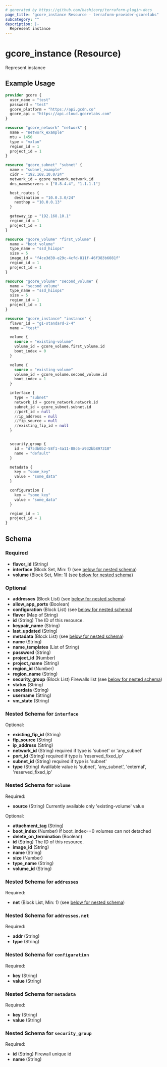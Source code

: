 ```yaml
---
# generated by https://github.com/hashicorp/terraform-plugin-docs
page_title: "gcore_instance Resource - terraform-provider-gcorelabs"
subcategory: ""
description: |-
  Represent instance
---
```


# gcore_instance (Resource)

Represent instance

## Example Usage

```terraform
provider gcore {
  user_name = "test"
  password = "test"
  gcore_platform = "https://api.gcdn.co"
  gcore_api = "https://api.cloud.gcorelabs.com"
}

resource "gcore_network" "network" {
  name = "network_example"
  mtu = 1450
  type = "vxlan"
  region_id = 1
  project_id = 1
}

resource "gcore_subnet" "subnet" {
  name = "subnet_example"
  cidr = "192.168.10.0/24"
  network_id = gcore_network.network.id
  dns_nameservers = ["8.8.4.4", "1.1.1.1"]

  host_routes {
    destination = "10.0.3.0/24"
    nexthop = "10.0.0.13"
  }

  gateway_ip = "192.168.10.1"
  region_id = 1
  project_id = 1
}

resource "gcore_volume" "first_volume" {
  name = "boot volume"
  type_name = "ssd_hiiops"
  size = 5
  image_id = "f4ce3d30-e29c-4cfd-811f-46f383b6081f"
  region_id = 1
  project_id = 1
}

resource "gcore_volume" "second_volume" {
  name = "second volume"
  type_name = "ssd_hiiops"
  size = 5
  region_id = 1
  project_id = 1
}

resource "gcore_instance" "instance" {
  flavor_id = "g1-standard-2-4"
  name = "test"

  volume {
    source = "existing-volume"
    volume_id = gcore_volume.first_volume.id
    boot_index = 0
  }

  volume {
    source = "existing-volume"
    volume_id = gcore_volume.second_volume.id
    boot_index = 1
  }

  interface {
    type = "subnet"
    network_id = gcore_network.network.id
    subnet_id = gcore_subnet.subnet.id
    //port_id = null
    //ip_address = null
    //fip_source = null
    //existing_fip_id = null
  }


  security_group {
    id = "d75db0b2-58f1-4a11-88c6-a932bb897310"
    name = "default"
  }

  metadata {
    key = "some_key"
    value = "some_data"
  }

  configuration {
    key = "some_key"
    value = "some_data"
  }

  region_id = 1
  project_id = 1
}
```

<!-- schema generated by tfplugindocs -->
## Schema

### Required

- **flavor_id** (String)
- **interface** (Block Set, Min: 1) (see [below for nested schema](#nestedblock--interface))
- **volume** (Block Set, Min: 1) (see [below for nested schema](#nestedblock--volume))

### Optional

- **addresses** (Block List) (see [below for nested schema](#nestedblock--addresses))
- **allow_app_ports** (Boolean)
- **configuration** (Block List) (see [below for nested schema](#nestedblock--configuration))
- **flavor** (Map of String)
- **id** (String) The ID of this resource.
- **keypair_name** (String)
- **last_updated** (String)
- **metadata** (Block List) (see [below for nested schema](#nestedblock--metadata))
- **name** (String)
- **name_templates** (List of String)
- **password** (String)
- **project_id** (Number)
- **project_name** (String)
- **region_id** (Number)
- **region_name** (String)
- **security_group** (Block List) Firewalls list (see [below for nested schema](#nestedblock--security_group))
- **status** (String)
- **userdata** (String)
- **username** (String)
- **vm_state** (String)

<a id="nestedblock--interface"></a>
### Nested Schema for `interface`

Optional:

- **existing_fip_id** (String)
- **fip_source** (String)
- **ip_address** (String)
- **network_id** (String) required if type is 'subnet' or 'any_subnet'
- **port_id** (String) required if type is  'reserved_fixed_ip'
- **subnet_id** (String) required if type is 'subnet'
- **type** (String) Avalilable value is 'subnet', 'any_subnet', 'external', 'reserved_fixed_ip'


<a id="nestedblock--volume"></a>
### Nested Schema for `volume`

Required:

- **source** (String) Currently available only 'existing-volume' value

Optional:

- **attachment_tag** (String)
- **boot_index** (Number) If boot_index==0 volumes can not detached
- **delete_on_termination** (Boolean)
- **id** (String) The ID of this resource.
- **image_id** (String)
- **name** (String)
- **size** (Number)
- **type_name** (String)
- **volume_id** (String)


<a id="nestedblock--addresses"></a>
### Nested Schema for `addresses`

Required:

- **net** (Block List, Min: 1) (see [below for nested schema](#nestedblock--addresses--net))

<a id="nestedblock--addresses--net"></a>
### Nested Schema for `addresses.net`

Required:

- **addr** (String)
- **type** (String)



<a id="nestedblock--configuration"></a>
### Nested Schema for `configuration`

Required:

- **key** (String)
- **value** (String)


<a id="nestedblock--metadata"></a>
### Nested Schema for `metadata`

Required:

- **key** (String)
- **value** (String)


<a id="nestedblock--security_group"></a>
### Nested Schema for `security_group`

Required:

- **id** (String) Firewall unique id
- **name** (String)


